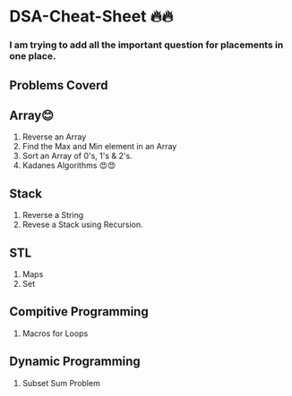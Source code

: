 # DSA-Cheat-Sheet 🔥🔥
### I am trying to add all the important question for placements in one place.
## Problems Coverd
## Array😊
1. Reverse an Array
2. Find the Max and Min element in an Array
3. Sort an Array of 0's, 1's & 2's.
4. Kadanes Algorithms 😍😍

## Stack
1. Reverse a String
2. Revese a Stack using Recursion.

## STL
1. Maps
2. Set

## Compitive Programming
1. Macros for Loops

## Dynamic Programming
1. Subset Sum Problem

